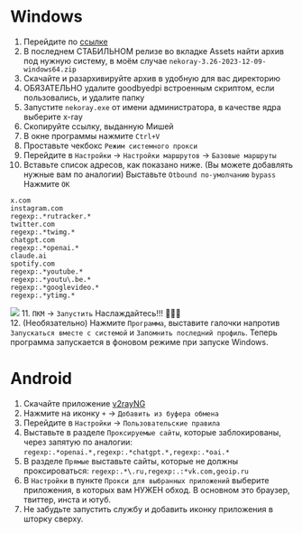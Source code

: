 Windows
=
1. Перейдите по [ссылке](https://github.com/Matsuridayo/nekoray/releases "ссылке")
2. В последнем СТАБИЛЬНОМ релизе во вкладке Assets найти архив под нужную систему, в моём случае `nekoray-3.26-2023-12-09-windows64.zip `
3. Скачайте и разархивируйте архив в удобную для вас директорию
4. ОБЯЗАТЕЛЬНО удалите goodbyedpi встроенным скриптом, если пользовались, и удалите папку
5. Запустите `nekoray.exe` от имени администратора, в качестве ядра выберите x-ray
6. Скопируйте ссылку, выданную Мишей
7. В окне программы нажмите `Ctrl+V`
8. Проставьте чекбокс `Режим системного прокси`
9. Перейдите в `Настройки` -> `Настройки маршрутов` -> `Базовые маршруты`
10. Вставьте список адресов, как показано ниже. (Вы можете добавлять нужные вам по аналогии) Выставьте `Otbound по-умолчанию` `bypass` Нажмите `OK` 
```
x.com
instagram.com
regexp:.*rutracker.*
twitter.com
regexp:.*twimg.*
chatgpt.com
regexp:.*openai.*
claude.ai
spotify.com
regexp:.*youtube.*
regexp:.*youtu\.be.*
regexp:.*googlevideo.*
regexp:.*ytimg.*
```
![](https://files.catbox.moe/8v16u4.png)
11. `ПКМ` -> `Запустить` Наслаждайтесь!!! :tada::tada::tada:<br>
12. (Необязательно) Нажмите `Программа`, выставите галочки напротив `Запускаться вместе с системой` и `Запомнить последний профиль`. Теперь программа запускается в фоновом режиме при запуске Windows.

Android
=
1. Скачайте приложение [v2rayNG](https://play.google.com/store/apps/details?id=com.v2ray.ang&hl=ru)
2. Нажмите на иконку `+` -> `Добавить из буфера обмена`
3. Перейдите в `Настройки` -> `Пользовательские правила`
4. Выставьте в разделе `Проксируемые сайты`, которые заблокированы, через запятую по аналогии: `regexp:.*openai.*,regexp:.*chatgpt.*,regexp:.*oai.*`
5. В разделе `Прямые` выставьте сайты, которые не должны проксироваться: `regexp:.*\.ru,regexp:.:*vk.com,geoip.ru`
6. В `Настройки` в пункте `Прокси для выбранных приложений` выберите приложения, в которых вам НУЖЕН обход. В основном это браузер, твиттер, инста и ютуб.
7. Не забудьте запустить службу и добавить иконку приложения в шторку сверху.
